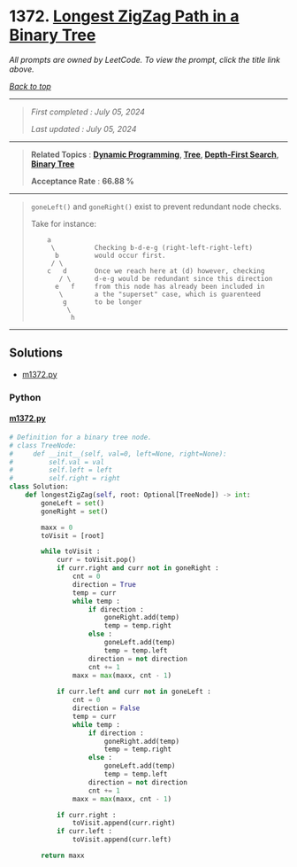 # 1372. [Longest ZigZag Path in a Binary Tree](<https://leetcode.com/problems/longest-zigzag-path-in-a-binary-tree>)

*All prompts are owned by LeetCode. To view the prompt, click the title link above.*

*[Back to top](<../README.md>)*

------

> *First completed : July 05, 2024*
>
> *Last updated : July 05, 2024*

------

> **Related Topics** : **[Dynamic Programming](<by_topic/Dynamic Programming.md>), [Tree](<by_topic/Tree.md>), [Depth-First Search](<by_topic/Depth-First Search.md>), [Binary Tree](<by_topic/Binary Tree.md>)**
>
> **Acceptance Rate** : **66.88 %**

------

> `goneLeft()` and `goneRight()` exist to prevent redundant node checks. 
> 
> Take for instance:
> 
> ```
>     a           
>      \          Checking b-d-e-g (right-left-right-left)
>       b         would occur first.
>      / \        
>     c   d       Once we reach here at (d) however, checking
>        / \      d-e-g would be redundant since this direction
>       e   f     from this node has already been included in
>        \        a the "superset" case, which is guarenteed
>         g       to be longer
>          \      
>           h     
> ```

------

## Solutions

- [m1372.py](<../my-submissions/m1372.py>)
### Python
#### [m1372.py](<../my-submissions/m1372.py>)
```Python
# Definition for a binary tree node.
# class TreeNode:
#     def __init__(self, val=0, left=None, right=None):
#         self.val = val
#         self.left = left
#         self.right = right
class Solution:
    def longestZigZag(self, root: Optional[TreeNode]) -> int:
        goneLeft = set()
        goneRight = set()

        maxx = 0
        toVisit = [root]

        while toVisit :
            curr = toVisit.pop()
            if curr.right and curr not in goneRight :
                cnt = 0
                direction = True
                temp = curr
                while temp :
                    if direction :
                        goneRight.add(temp)
                        temp = temp.right
                    else :
                        goneLeft.add(temp)
                        temp = temp.left
                    direction = not direction
                    cnt += 1
                maxx = max(maxx, cnt - 1)
            
            if curr.left and curr not in goneLeft :
                cnt = 0
                direction = False
                temp = curr
                while temp :
                    if direction :
                        goneRight.add(temp)
                        temp = temp.right
                    else :
                        goneLeft.add(temp)
                        temp = temp.left
                    direction = not direction
                    cnt += 1
                maxx = max(maxx, cnt - 1)

            if curr.right :
                toVisit.append(curr.right)
            if curr.left :
                toVisit.append(curr.left)

        return maxx
```

